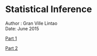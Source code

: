 # Statistical Inference
Author : Gran Ville Lintao  
Date: June 2015

[Part 1](https://github.com/keent/ds-statinf-proj/blob/master/statinf-part1.md)

[Part 2](https://github.com/keent/ds-statinf-proj/blob/master/statinf-part2.md)